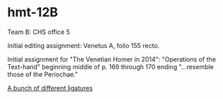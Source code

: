 hmt-12B
=======

Team B:  CHS office 5


Initial editing assignment:  Venetus A, folio 155 recto.


Initial assignment for "The Venetian Homer in 2014":  "Operations of the Text-hand" beginning middle of p. 169 through 170 ending "...resemble those of the Periochae."

[A bunch of different ligatures](http://www.textcreationpartnership.org/docs/dox/greek.html)
